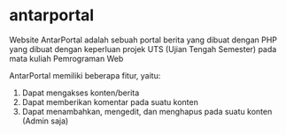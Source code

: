 # antarportal
 
Website AntarPortal adalah sebuah portal berita yang dibuat dengan PHP yang dibuat dengan keperluan projek UTS (Ujian Tengah Semester) pada mata kuliah Pemrograman Web

AntarPortal memiliki beberapa fitur, yaitu:
 1. Dapat mengakses konten/berita
 2. Dapat memberikan komentar pada suatu konten
 3. Dapat menambahkan, mengedit, dan menghapus pada suatu konten (Admin saja)
 
